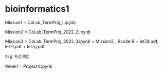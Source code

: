 # bioinformatics1
Mission1 = CoLab_TermProj_1.ipynb

Mission2 = CoLab_TermProj_2022_2.ipynb

Mission3 = CoLab_TermProj_2022_3.ipynb + Mission3__Rcode.R + let7d.pdf, let7f.pdf + let7g.pdf

자유 프로젝트

Week1 = Project4.ipynb
